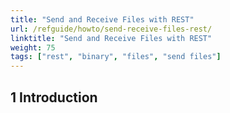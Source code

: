 ```yaml
---
title: "Send and Receive Files with REST"
url: /refguide/howto/send-receive-files-rest/
linktitle: "Send and Receive Files with REST"
weight: 75
tags: ["rest", "binary", "files", "send files"]
---
```


## 1 Introduction

